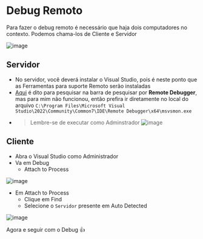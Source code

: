 # Debug Remoto  
Para fazer o debug remoto é necessário que haja dois computadores no contexto. Podemos chama-los de Cliente e Servidor

![image](https://github.com/user-attachments/assets/7aee995f-fbce-4946-bf82-6a4067be0c6c)

## Servidor

- No servidor, você deverá instalar o Visual Studio, pois é neste ponto que as Ferramentas para suporte Remoto serão instaladas
- [Aqui](https://learn.microsoft.com/en-us/visualstudio/debugger/remote-debugging-aspnet-on-a-remote-iis-computer?view=vs-2022#BKMK_setup) é dito para pesquisar na barra de pesquisar por **Remote Debugger**, mas para mim não funcionou, então prefira ir diretamente no local do arquivo `C:\Program Files\Microsoft Visual Studio\2022\Community\Common7\IDE\Remote Debugger\x64\msvsmon.exe`
- > Lembre-se de executar como Adminstrador
  ![image](https://github.com/user-attachments/assets/7a99c58a-1627-4b58-9923-32584607e37e)


## Cliente
- Abra o Visual Studio como Administrador
- Va em Debug
  - Attach to Process
    
![image](https://github.com/user-attachments/assets/aeabfaa9-f7f2-42ac-a6b1-59c1f347738c)
- Em Attach to Process
    - Clique em Find
    - Selecione o `Servidor` presente em Auto Detected

![image](https://github.com/user-attachments/assets/77ae54da-d996-4c62-8959-30d92e1a77bb)

Agora e seguir com o Debug 👍



